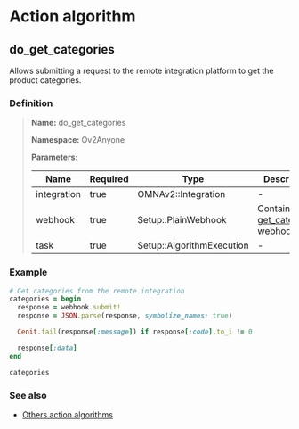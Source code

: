 # Action algorithm

## do_get_categories

Allows submitting a request to the remote integration platform to get the product categories.
    
### Definition

> **Name:** do_get_categories
> 
> **Namespace:** Ov2Anyone
>
> **Parameters:**
> 
> | Name | Required | Type | Description |
> | ---- | -------- | ---- | ----------- |
> | integration | true | OMNAv2::Integration | - |
> | webhook | true | Setup::PlainWebhook | Contains the [get_categories](../webhooks/overview?id=get_categories) webhook |
> | task | true | Setup::AlgorithmExecution | - |

### Example
```ruby
# Get categories from the remote integration
categories = begin
  response = webhook.submit!
  response = JSON.parse(response, symbolize_names: true)

  Cenit.fail(response[:message]) if response[:code].to_i != 0

  response[:data]
end

categories
```

### See also
* [Others action algorithms](overview?id=do_get_categories)